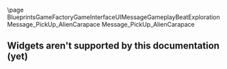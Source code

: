 \page BlueprintsGameFactoryGameInterfaceUIMessageGameplayBeatExplorationMessage_PickUp_AlienCarapace Message_PickUp_AlienCarapace
## Widgets aren't supported by this documentation (yet)
